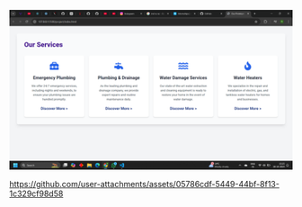 ![image alt](https://github.com/ravi-480/Front-End-Development-internship/blob/81f1c459d09ea70efd178f8227038ed9f52d5b7b/Screenshot%202024-10-18%201525166.png)


https://github.com/user-attachments/assets/05786cdf-5449-44bf-8f13-1c329cf98d58

